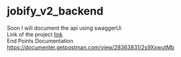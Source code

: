 # jobify_v2_backend

Soon I will document the api using swaggerUi  <br/>
Link of the project [link](https://jobify-fotq.onrender.com/) <br/>
End Points Documentation <br/>
https://documenter.getpostman.com/view/28363831/2s9XxwutMb
